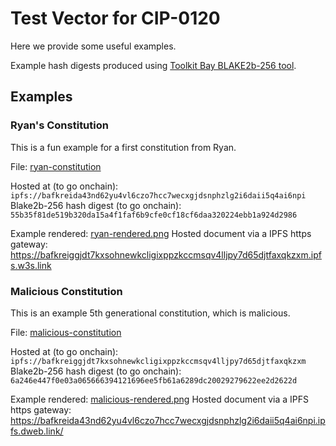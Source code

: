 # Test Vector for CIP-0120

Here we provide some useful examples. 

Example hash digests produced using [Toolkit Bay BLAKE2b-256 tool](https://toolkitbay.com/tkb/tool/BLAKE2b_256).

## Examples

### Ryan's Constitution

This is a fun example for a first constitution from Ryan.

File: [ryan-constitution](./examples/ryan-consitution/cardano-constitution-0.txt)

Hosted at (to go onchain): `ipfs://bafkreida43nd62yu4vl6czo7hcc7wecxgjdsnphzlg2i6daii5q4ai6npi`
Blake2b-256 hash digest (to go onchain): `55b35f81de519b320da15a4f1faf6b9cfe0cf18cf6daa320224ebb1a924d2986`

Example rendered: [ryan-rendered.png](./examples/ryan-consitution/ryan-rendered.png)
Hosted document via a IPFS https gateway: https://bafkreiggjdt7kxsohnewkcligixppzkccmsqv4lljpy7d65djtfaxqkzxm.ipfs.w3s.link

### Malicious Constitution

This is an example 5th generational constitution, which is malicious.

File: [malicious-constitution](./examples/malicious-consitution/cardano-constitution-5.txt)

Hosted at (to go onchain): `ipfs://bafkreiggjdt7kxsohnewkcligixppzkccmsqv4lljpy7d65djtfaxqkzxm`
Blake2b-256 hash digest (to go onchain): `6a246e447f0e03a065666394121696ee5fb61a6289dc20029279622ee2d2622d`

Example rendered: [malicious-rendered.png](./examples/malicious-consitution/malicious-rendered.png)
Hosted document via a IPFS https gateway: https://bafkreida43nd62yu4vl6czo7hcc7wecxgjdsnphzlg2i6daii5q4ai6npi.ipfs.dweb.link/